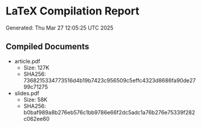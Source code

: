 # LaTeX Compilation Report
Generated: Thu Mar 27 12:05:25 UTC 2025
## Compiled Documents
- article.pdf
  - Size: 127K
  - SHA256: 7368215334773516d4b19b7423c956509c5effc4323d8686fa90de2799c71275
- slides.pdf
  - Size: 58K
  - SHA256: b0baf989a8b276eb576c1bb9786e66f2dc5adc1a76b276e75339f282c062ee60
